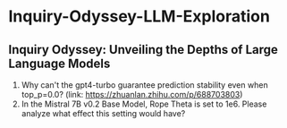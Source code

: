 # Inquiry-Odyssey-LLM-Exploration

## Inquiry Odyssey: Unveiling the Depths of Large Language Models

1. Why can't the gpt4-turbo guarantee prediction stability even when top_p=0.0? (link: https://zhuanlan.zhihu.com/p/688703803)
2. In the Mistral 7B v0.2 Base Model, Rope Theta is set to 1e6. Please analyze what effect this setting would have?
